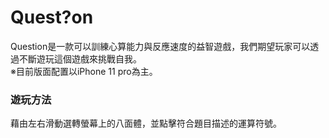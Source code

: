 # Quest?on
Question是一款可以訓練心算能力與反應速度的益智遊戲，我們期望玩家可以透過不斷遊玩這個遊戲來挑戰自我。  
※目前版面配置以iPhone 11 pro為主。

<h3>遊玩方法</h3>
藉由左右滑動選轉螢幕上的八面體，並點擊符合題目描述的運算符號。
